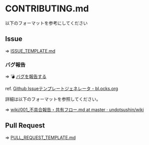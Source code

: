 # CONTRIBUTING.md

以下のフォーマットを参考にしてください

## Issue

=> [ISSUE_TEMPLATE.md](https://github.com/undotsushin/undotsushin/blob/develop/.github/ISSUE_TEMPLATE.md)

### バグ報告

=> :bomb: [バグを報告する](https://github.com/undotsushin/undotsushin/issues/new?title=%E3%83%90%E3%82%B0%20%2F%20&body=%23%23%20%E7%8F%BE%E8%B1%A1%0A%0A-%20%E4%BE%8B.%20%E2%97%8B%E2%97%8B%E3%81%AE%E8%A8%98%E4%BA%8B%E3%81%AE%E3%83%AA%E3%83%B3%E3%82%AF%E3%82%92%E3%82%BF%E3%83%83%E3%83%97%E3%81%99%E3%82%8B%E3%81%A8%E3%82%A2%E3%83%97%E3%83%AA%E3%81%8C%E8%90%BD%E3%81%A1%E3%82%8B%0A%0A%23%23%20%E5%AF%BE%E8%B1%A1%E7%94%BB%E9%9D%A2%20%2F%20URL%0A%0A-%20%E4%BE%8B.%20https%3A%2F%2Fsportsbull.jp%2F%0A-%20%E4%BE%8B.%20%E3%82%AB%E3%83%86%E3%82%B4%E3%83%AA%E3%83%BC%E5%88%A5%E8%A8%98%E4%BA%8B%E4%B8%80%E8%A6%A7%E3%83%9A%E3%83%BC%E3%82%B8%EF%BC%88web%E3%81%AE%E5%A0%B4%E5%90%88%E3%81%AFURL%E3%81%8C%E6%9C%9B%E3%81%BE%E3%81%97%E3%81%84%EF%BC%89%0A%0A%23%23%20%E7%92%B0%E5%A2%83%0A%0A%E8%A3%BD%E5%93%81%EF%BC%88%E3%83%90%E3%83%BC%E3%82%B8%E3%83%A7%E3%83%B3%EF%BC%89%3A%0A%E4%BE%8B.%20iOS%E7%89%88%201.x.x%20%7C%20Android%E7%89%88%201.x.x%20%7C%20iOS%20%E3%82%A6%E3%82%A7%E3%83%96%20%7C%20Android%20%E3%82%A6%E3%82%A7%E3%83%96%20%7C%20etc.%0A%0AOS%20%3A%0A%E4%BE%8B.%20Mac%20OS%20X%2010.10.4%20%7C%20iOS%2010.1.1%20%7C%20Android%205.0%20%7C%20etc.%0A%0A%E7%AB%AF%E6%9C%AB%20%3A%0A%E4%BE%8B.%20iPhone5%20%7C%20Nexus%205x%20%7C%20MacBook%20%2B%20Firefox%E6%9C%80%E6%96%B0%E7%89%88%20%7C%20thinkpad%20%2B%20%20Google%20Chrome%E6%9C%80%E6%96%B0%E7%89%88%20%7C%20etc.%0A%0A%23%23%20%E6%9C%9F%E9%96%93%0A%0A-%20%E4%BE%8B1.%202016%2F01%2F01%2000%3A00%20%E3%81%8B%E3%82%89%202016%2F01%2F01%2001%3A00%20%E3%81%BE%E3%81%A7%0A-%20%E4%BE%8B2.%202016%2F01%2F01%2000%3A00%20%E3%81%8B%E3%82%89%E7%B6%99%E7%B6%9A%0A%0A%23%23%20%E6%9C%9F%E5%BE%85%E3%81%99%E3%82%8B%E5%8B%95%E4%BD%9C%0A%0A-%20%E4%BE%8B.%20%E8%90%BD%E3%81%A1%E3%81%AA%E3%81%84%E3%82%88%E3%81%86%E3%81%AB%E3%81%99%E3%82%8B%0A%0A%23%23%20%E5%86%8D%E7%8F%BE%E6%89%8B%E9%A0%86%0A%0A1.%20%E4%BE%8B.%20%E3%83%88%E3%83%83%E3%83%97%E3%81%AE%E2%97%8B%E2%97%8B%E3%81%AE%E8%A8%98%E4%BA%8B%E3%82%92%E9%96%8B%E3%81%8F%0A2.%20%E4%BE%8B.%20%E8%A8%98%E4%BA%8B%E3%81%AB%E9%A3%9B%E3%81%B6%0A3.%20%E4%BE%8B.%20%E8%A8%98%E4%BA%8B%E4%B8%8B%E3%83%90%E3%83%8A%E3%83%BC%E3%81%AE%E3%83%AA%E3%83%B3%E3%82%AF%E3%82%92%E3%82%BF%E3%83%83%E3%83%97%E3%81%99%E3%82%8B%0A4.%20%E4%BE%8B.%20%E3%82%A2%E3%83%97%E3%83%AA%E3%81%8C%E8%90%BD%E3%81%A1%E3%82%8B%0A%0A%23%23%20%E5%90%8C%E3%81%98%E7%92%B0%E5%A2%83%E3%81%A7%E3%81%AE%E5%86%8D%E7%8F%BE%E7%8E%87%0A%0A-%20%E4%BE%8B.%203%2F5%2C%201%2F5%EF%BC%88%E5%90%8C%E3%81%98%E6%89%8B%E9%A0%86%E3%82%925%E5%9B%9E%E7%A8%8B%E5%BA%A6%E8%A9%A6%E3%81%99%E3%81%93%E3%81%A8%E3%81%8C%E7%90%86%E6%83%B3%EF%BC%89%0A%0A%23%23%20%E5%86%8D%E7%8F%BE%E3%81%97%E3%81%AA%E3%81%84%E7%92%B0%E5%A2%83%0A%0A-%20%E4%BE%8B.%20iOS%2010.1.1%20%2F%20iPhone%207%0A-%20%E4%BE%8B.%20%E6%9C%AA%E7%A2%BA%E8%AA%8D%EF%BC%88%E6%9C%AA%E7%A2%BA%E8%AA%8D%E3%81%A7%E3%81%82%E3%82%8C%E3%81%B0%E6%9C%AA%E7%A2%BA%E8%AA%8D%E3%81%AE%E6%97%A8%E3%82%92%E8%A8%98%E8%BC%89%EF%BC%89%0A%0A%23%23%20%E3%83%AD%E3%82%B0%E3%82%A4%E3%83%B3%E3%81%AE%E6%9C%89%E7%84%A1%0A%0A-%20%E4%BE%8B.%20%E3%83%AD%E3%82%B0%E3%82%A4%E3%83%B3%E5%89%8D%0A%0A%23%23%20%E3%82%B9%E3%82%AF%E3%83%AA%E3%83%BC%E3%83%B3%E3%82%B7%E3%83%A7%E3%83%83%E3%83%88%20%2F%20%E5%8B%95%E7%94%BB%0A%0A(%E3%81%93%E3%81%93%E3%81%AB%E6%B7%BB%E4%BB%98%E3%81%99%E3%82%8B%E3%80%82%E7%B7%8A%E6%80%A5%E3%81%AE%E5%A0%B4%E5%90%88%E3%81%AF%E3%81%82%E3%81%A8%E3%81%A7%E5%85%B1%E6%9C%89%E3%81%97%E3%81%A6%E3%82%82%E8%89%AF%E3%81%84))

ref. [Github Issueテンプレートジェネレータ - bl.ocks.org](https://bl.ocks.org/niku/ec604092aeebc803c0e72d30ed16dd94)

詳細は以下のフォーマットを参照してください。

=> [wiki/001_不具合報告・共有フロー.md at master · undotsushin/wiki](https://github.com/undotsushin/wiki/blob/master/001_%E4%B8%8D%E5%85%B7%E5%90%88%E5%A0%B1%E5%91%8A%E3%83%BB%E5%85%B1%E6%9C%89%E3%83%95%E3%83%AD%E3%83%BC.md#%E4%B8%8D%E5%85%B7%E5%90%88%E5%A0%B1%E5%91%8A%E3%81%AE%E3%83%95%E3%82%A9%E3%83%BC%E3%83%9E%E3%83%83%E3%83%88)

## Pull Request

=> [PULL_REQUEST_TEMPLATE.md](https://github.com/undotsushin/undotsushin/blob/develop/.github/PULL_REQUEST_TEMPLATE.md)
